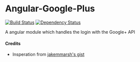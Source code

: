 Angular-Google-Plus
==================

[![Build Status](https://travis-ci.org/mrzmyr/angular-google-plus.png)](https://travis-ci.org/mrzmyr/angular-google-plus) 
[![Dependency Status](https://david-dm.org/mrzmyr/angular-google-plus.png)](https://david-dm.org/mrzmyr/angular-google-plus) 

A angular module which handles the login with the Google+ API

#### Credits

- Insperation from [jakemmarsh's gist](https://gist.github.com/jakemmarsh/5809963)
